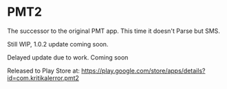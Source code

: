 # PMT2
The successor to the original PMT app. This time it doesn't Parse but SMS.
  
Still WIP, 1.0.2 update coming soon. 

Delayed update due to work. Coming soon

Released to Play Store at: https://play.google.com/store/apps/details?id=com.kritikalerror.pmt2



